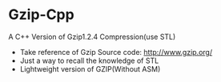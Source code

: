 # Gzip-Cpp
A C++ Version of Gzip1.2.4 Compression(use STL)

- Take reference of Gzip Source code: http://www.gzip.org/
- Just a way to recall the knowledge of STL
- Lightweight version of GZIP(Without ASM)
